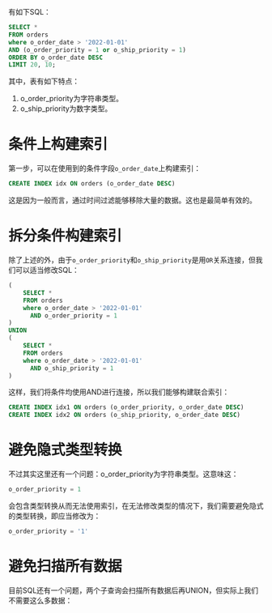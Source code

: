 有如下SQL：
```sql
SELECT *
FROM orders
where o_order_date > '2022-01-01'
AND (o_order_priority = 1 or o_ship_priority = 1)
ORDER BY o_order_date DESC
LIMIT 20, 10;
```
其中，表有如下特点：
1. o_order_priority为字符串类型。
2. o_ship_priority为数字类型。


# 条件上构建索引
第一步，可以在使用到的条件字段`o_order_date`上构建索引：
```sql
CREATE INDEX idx ON orders (o_order_date DESC)
```
这是因为一般而言，通过时间过滤能够移除大量的数据。这也是最简单有效的。

# 拆分条件构建索引
除了上述的外，由于`o_order_priority`和`o_ship_priority`是用`OR`关系连接，但我们可以适当修改SQL：
```sql
(
	SELECT *
	FROM orders
	where o_order_date > '2022-01-01'
	  AND o_order_priority = 1
) 
UNION
(
	SELECT *
	FROM orders
	where o_order_date > '2022-01-01'
	  AND o_ship_priority = 1
)
```
这样，我们将条件均使用AND进行连接，所以我们能够构建联合索引：
```sql
CREATE INDEX idx1 ON orders (o_order_priority, o_order_date DESC)
CREATE INDEX idx2 ON orders (o_ship_priority, o_order_date DESC)
```

# 避免隐式类型转换
不过其实这里还有一个问题：o_order_priority为字符串类型。这意味这：
```sql
o_order_priority = 1
```
会包含类型转换从而无法使用索引，在无法修改类型的情况下，我们需要避免隐式的类型转换，即应当修改为：
```sql
o_order_priority = '1'
```

# 避免扫描所有数据
目前SQL还有一个问题，两个子查询会扫描所有数据后再UNION，但实际上我们不需要这么多数据：
```sql

```